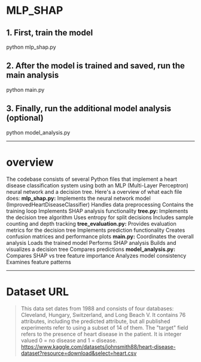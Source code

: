 # MLP_SHAP
## 1. First, train the model
python mlp_shap.py

## 2. After the model is trained and saved, run the main analysis
python main.py

## 3. Finally, run the additional model analysis (optional)
python model_analysis.py
- - -
# overview
The codebase consists of several Python files that implement a heart disease classification system using both an MLP (Multi-Layer Perceptron) neural network and a decision tree. Here's a overview of what each file does:
**mlp_shap.py:**
  Implements the neural network model (ImprovedHeartDiseaseClassifier)
  Handles data preprocessing
  Contains the training loop
  Implements SHAP analysis functionality
**tree.py:**
  Implements the decision tree algorithm
  Uses entropy for split decisions
  Includes sample counting and depth tracking
**tree_evaluation.py:**
  Provides evaluation metrics for the decision tree
  Implements prediction functionality
  Creates confusion matrices and performance plots
**main.py:**
  Coordinates the overall analysis
  Loads the trained model
  Performs SHAP analysis
  Builds and visualizes a decision tree
  Compares predictions
**model_analysis.py:**
  Compares SHAP vs tree feature importance
  Analyzes model consistency
  Examines feature patterns
- - - 
# Dataset URL
> This data set dates from 1988 and consists of four databases: Cleveland, Hungary, Switzerland, and Long Beach V. It contains 76 attributes, including the predicted attribute, but all published experiments refer to using a subset of 14 of them. The "target" field refers to the presence of heart disease in the patient. It is integer valued 0 = no disease and 1 = disease.
https://www.kaggle.com/datasets/johnsmith88/heart-disease-dataset?resource=download&select=heart.csv

